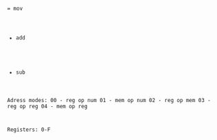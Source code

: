 <code>= mov
+ add
- sub

Adress modes:
00 - reg op num
01 - mem op num
02 - reg op mem
03 - reg op reg
04 - mem op reg

Registers:
0-F</code>